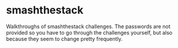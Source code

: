 # smashthestack
Walkthroughs of smashthestack challenges. The passwords are not provided so you have to go through the challenges yourself, but also because they seem to change pretty frequently.
